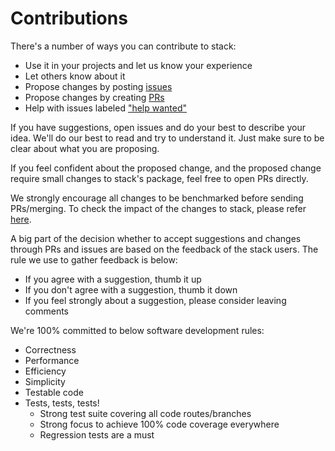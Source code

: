# Contributions
There's a number of ways you can contribute to stack:

- Use it in your projects and let us know your experience
- Let others know about it
- Propose changes by posting [issues](https://github.com/ef-ds/stack/issues)
- Propose changes by creating [PRs](https://github.com/ef-ds/stack/pulls)
- Help with issues labeled ["help wanted"](https://github.com/ef-ds/stack/labels/help%20wanted)

If you have suggestions, open issues and do your best to describe your idea. We'll do our best to read and try to understand it. Just make sure to be clear about what you are proposing.

If you feel confident about the proposed change, and the proposed change require small changes to stack's package, feel free to open PRs directly.

We strongly encourage all changes to be benchmarked before sending PRs/merging. To check the impact of the changes to stack, please refer [here](UPDATING_STACK.md).

A big part of the decision whether to accept suggestions and changes through PRs and issues are based on the feedback of the stack users. The rule we use to gather feedback is below:
- If you agree with a suggestion, thumb it up
- If you don't agree with a suggestion, thumb it down
- If you feel strongly about a suggestion, please consider leaving comments

We're 100% committed to below software development rules:

- Correctness
- Performance
- Efficiency
- Simplicity
- Testable code
- Tests, tests, tests!
  - Strong test suite covering all code routes/branches
  - Strong focus to achieve 100% code coverage everywhere
  - Regression tests are a must
